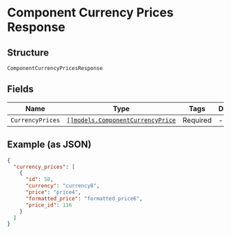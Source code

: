 
# Component Currency Prices Response

## Structure

`ComponentCurrencyPricesResponse`

## Fields

| Name | Type | Tags | Description |
|  --- | --- | --- | --- |
| `CurrencyPrices` | [`[]models.ComponentCurrencyPrice`](../../doc/models/component-currency-price.md) | Required | - |

## Example (as JSON)

```json
{
  "currency_prices": [
    {
      "id": 50,
      "currency": "currency8",
      "price": "price4",
      "formatted_price": "formatted_price6",
      "price_id": 116
    }
  ]
}
```

